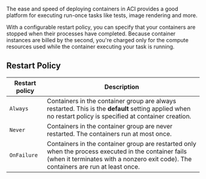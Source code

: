 The ease and speed of deploying containers in ACI provides a good platform for executing run-once tasks like tests, image rendering and more.

With a configurable restart policy, you can specify that your containers are stopped when their processes have completed. Because container instances are billed by the second, you're charged only for the compute resources used while the container executing your task is running.

## Restart Policy

| Restart policy | Description                                                                                                                                                                                |
| -------------- | ------------------------------------------------------------------------------------------------------------------------------------------------------------------------------------------ |
| `Always`       | Containers in the container group are always restarted. This is the **default** setting applied when no restart policy is specified at container creation.                                 |
| `Never`        | Containers in the container group are never restarted. The containers run at most once.                                                                                                    |
| `OnFailure`    | Containers in the container group are restarted only when the process executed in the container fails (when it terminates with a nonzero exit code). The containers are run at least once. |
